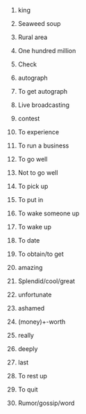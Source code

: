 1. king
2. Seaweed soup
3. Rural area
4. One hundred million
5. Check
6. autograph
7. To get autograph
8. Live broadcasting
9. contest
10. To experience
11. To run a business
12. To go well
13. Not to go well
14. To pick up
15. To put in

16. To wake someone up
17. To wake up
18. To date
19. To obtain/to get
20. amazing
21. Splendid/cool/great
22. unfortunate
23. ashamed
24. (money)+-worth
25. really
26. deeply
27. last
28. To rest up
29. To quit
30. Rumor/gossip/word